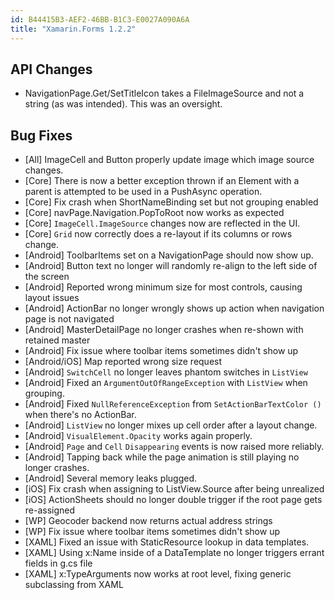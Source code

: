 ```yaml
---
id: B44415B3-AEF2-46BB-B1C3-E0027A090A6A
title: "Xamarin.Forms 1.2.2"
---
```


## API Changes
- NavigationPage.Get/SetTitleIcon takes a FileImageSource and not a string (as was intended). This was an oversight.

## Bug Fixes
- [All] ImageCell and Button properly update image which image source changes.
- [Core] There is now a better exception thrown if an Element with a parent is attempted to be used in a PushAsync operation.
- [Core] Fix crash when ShortNameBinding set but not grouping enabled
- [Core] navPage.Navigation.PopToRoot now works as expected
- [Core] `ImageCell.ImageSource` changes now are reflected in the UI.
- [Core] `Grid` now correctly does a re-layout if its columns or rows change.
- [Android] ToolbarItems set on a NavigationPage should now show up.
- [Android] Button text no longer will randomly re-align to the left side of the screen
- [Android] Reported wrong minimum size for most controls, causing layout issues
- [Android] ActionBar no longer wrongly shows up action when navigation page is not navigated
- [Android] MasterDetailPage no longer crashes when re-shown with retained master
- [Android] Fix issue where toolbar items sometimes didn't show up
- [Android/iOS] Map reported wrong size request
- [Android] `SwitchCell` no longer leaves phantom switches in `ListView`
- [Android] Fixed an `ArgumentOutOfRangeException` with `ListView` when grouping.
- [Android] Fixed `NullReferenceException` from `SetActionBarTextColor ()` when there's no ActionBar.
- [Android] `ListView` no longer mixes up cell order after a layout change.
- [Android] `VisualElement.Opacity` works again properly.
- [Android] `Page` and `Cell` `Disappearing` events is now raised more reliably.
- [Android] Tapping back while the page animation is still playing no longer crashes.
- [Android] Several memory leaks plugged.
- [iOS] Fix crash when assigning to ListView.Source after being unrealized
- [iOS] ActionSheets should no longer double trigger if the root page gets re-assigned
- [WP] Geocoder backend now returns actual address strings
- [WP] Fix issue where toolbar items sometimes didn't show up
- [XAML] Fixed an issue with StaticResource lookup in data templates.
- [XAML] Using x:Name inside of a DataTemplate no longer triggers errant fields in g.cs file
- [XAML] x:TypeArguments now works at root level, fixing generic subclassing from XAML

